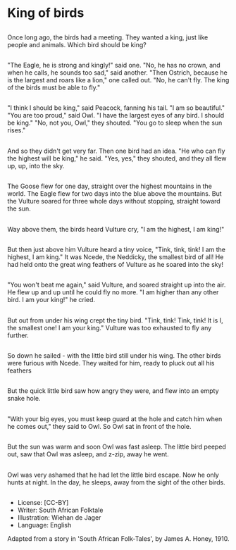 # King of birds

##
Once long ago, the birds had a
meeting. They wanted a king,
just like people and animals.
Which bird should be king?

##
"The Eagle, he is strong and
kingly!" said one.
"No, he has no crown, and when
he calls, he sounds too sad,"
said another.
"Then Ostrich, because he is
the largest and roars like a
lion," one called out.
"No, he can't fly. The king of the
birds must be able to fly."

##
"I think I should be king," said
Peacock, fanning his tail. "I am
so beautiful."
"You are too proud," said Owl. "I
have the largest eyes of any
bird. I should be king."
"No, not you, Owl," they
shouted. "You go to sleep when
the sun rises."

##
And so they didn't get very far.
Then one bird had an idea. "He
who can fly the highest will be
king," he said.
"Yes, yes," they shouted, and
they all flew up, up, into the sky.

##
The Goose flew for one day,
straight over the highest
mountains in the world.
The Eagle flew for two days into
the blue above the mountains.
But the Vulture soared for three
whole days without stopping,
straight toward the sun.

##
Way above them, the birds
heard Vulture cry, "I am the
highest, I am king!"

##
But then just above him Vulture
heard a tiny voice, "Tink, tink,
tink! I am the highest, I am
king." It was Ncede, the
Neddicky, the smallest bird of
all!
He had held onto the great wing
feathers of Vulture as he soared
into the sky!

##
"You won't beat me again," said
Vulture, and soared straight up
into the air.
He flew up and up until he could
fly no more. "I am higher than
any other bird. I am your king!"
he cried.

##
But out from under his wing
crept the tiny bird.
"Tink, tink! Tink, tink! It is I, the
smallest one! I am your king."
Vulture was too exhausted to fly
any further.

##
So down he sailed - with the
little bird still under his wing.
The other birds were furious
with Ncede.
They waited for him, ready to
pluck out all his feathers

##
But the quick little bird saw how
angry they were, and flew into
an empty snake hole.

##
"With your big eyes, you must
keep guard at the hole and
catch him when he comes out,"
they said to Owl.
So Owl sat in front of the hole.

##
But the sun was warm and soon
Owl was fast asleep.
The little bird peeped out, saw
that Owl was asleep, and z-zip,
away he went.

##
Owl was very ashamed that he
had let the little bird escape.
Now he only hunts at night.
In the day, he sleeps, away
from the sight of the other
birds.

##
* License: [CC-BY]
* Writer: South African Folktale
* Illustration: Wiehan de Jager
* Language: English

Adapted from a story in 'South African Folk-Tales', by James A. Honey, 1910.

